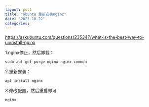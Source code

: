 ```yaml
---
layout: post
title: "ubuntu 重新安装nginx"
date: "2023-10-22"
categories: 
---
```

<p><a href="https://askubuntu.com/questions/235347/what-is-the-best-way-to-uninstall-nginx">https://askubuntu.com/questions/235347/what-is-the-best-way-to-uninstall-nginx</a></p>

<p>1.nginx停止，然后卸载：</p>

<pre>
<code>sudo apt-get purge nginx nginx-common</code></pre>

<p>2.重新安装：</p>

<p><code>apt install nginx</code></p>

<p>3.修改配置，然后重启即可</p>

<pre>
<code>nginx</code></pre>


